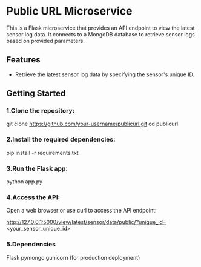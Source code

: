 # Public URL Microservice

This is a Flask microservice that provides an API endpoint to view the latest sensor log data. It connects to a MongoDB database to retrieve sensor logs based on provided parameters.

## Features

- Retrieve the latest sensor log data by specifying the sensor's unique ID.

## Getting Started

### 1.Clone the repository:

git clone https://github.com/your-username/publicurl.git
cd publicurl

### 2.Install the required dependencies:

pip install -r requirements.txt

### 3.Run the Flask app:
python app.py

### 4.Access the API:
Open a web browser or use curl to access the API endpoint:

http://127.0.0.1:5000/view/latest/sensor/data/public/?unique_id=<your_sensor_unique_id>


### 5.Dependencies
Flask
pymongo
gunicorn (for production deployment)
